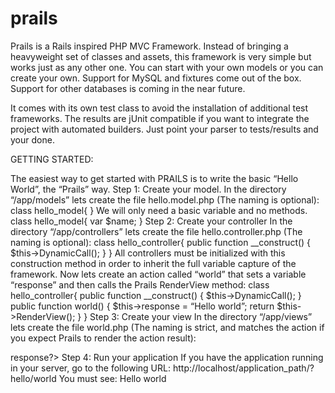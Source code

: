 prails
======

Prails is a Rails inspired PHP MVC Framework. Instead of bringing a heavyweight
set of classes and assets, this framework is very simple but works just as any other one.
You can start with your own models or you can create your own. Support for MySQL and fixtures
come out of the box. Support for other databases is coming in the near future.

It comes with its own test class to avoid the installation of additional test frameworks. The results
are jUnit compatible if you want to integrate the project with automated builders. Just point your
parser to tests/results and your done. 

GETTING STARTED:

The easiest way to get started with PRAILS is to write the basic “Hello World”, the “Prails” way.
Step 1: Create your model.
In the directory “/app/models” lets create the file hello.model.php (The naming is optional):
class hello_model{
}
We will only need a basic variable and no methods. 
class hello_model{
	var $name;
}
Step 2: Create your controller
In the directory “/app/controllers” lets create the file hello.controller.php (The naming is optional):
class hello_controller{
public function __construct() {
    		$this->DynamicCall();
  	}
}
All controllers must be initialized with this construction method in order to inherit the full variable capture of the framework.
Now lets create an action called “world” that sets a variable “response” and then calls the Prails RenderView method:
class hello_controller{
public function __construct() {
    		$this->DynamicCall();
  	}
public function world() {
    		$this->response = “Hello world”;
return $this->RenderView();
  	}
}
Step 3: Create your view
In the directory “/app/views” lets create the file world.php (The naming is strict, and matches the action if you expect Prails to render the action result):
<html>
<body>
	<? print $this->response?>
</body>
</html>
Step 4: Run your application
If you have the application running in your server, go to the following URL:
http://localhost/application_path/?hello/world
You must see:
Hello world
